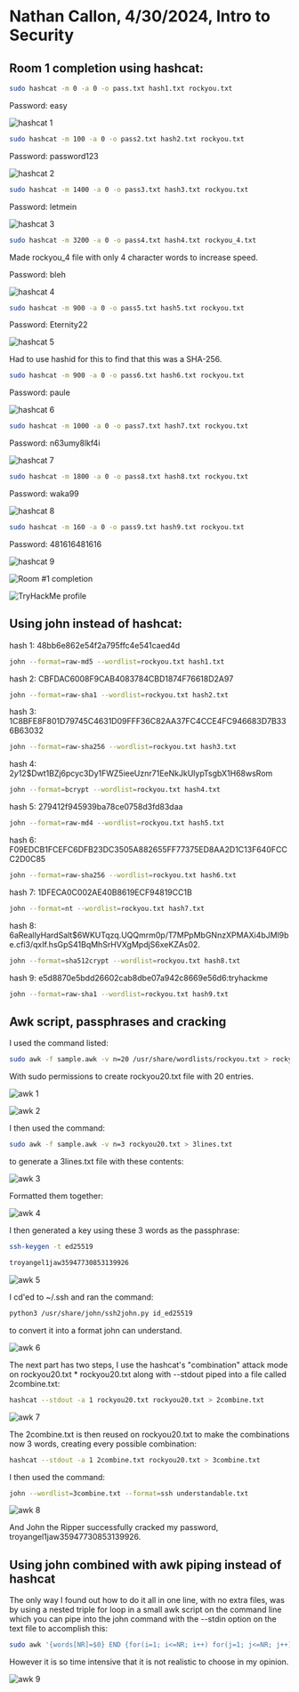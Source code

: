 # Nathan Callon, 4/30/2024, Intro to Security

## Room 1 completion using hashcat:

```sh
sudo hashcat -m 0 -a 0 -o pass.txt hash1.txt rockyou.txt
```

Password: easy

![hashcat 1](image.png)

```sh
sudo hashcat -m 100 -a 0 -o pass2.txt hash2.txt rockyou.txt
```

Password: password123

![hashcat 2](image-1.png)

```sh
sudo hashcat -m 1400 -a 0 -o pass3.txt hash3.txt rockyou.txt
```

Password: letmein

![hashcat 3](image-2.png)

```sh
sudo hashcat -m 3200 -a 0 -o pass4.txt hash4.txt rockyou_4.txt
```

Made rockyou_4 file with only 4 character words to increase speed.

Password: bleh

![hashcat 4](image-3.png)

```sh
sudo hashcat -m 900 -a 0 -o pass5.txt hash5.txt rockyou.txt
```

Password: Eternity22

![hashcat 5](image-4.png)

Had to use hashid for this to find that this was a SHA-256.

```sh
sudo hashcat -m 900 -a 0 -o pass6.txt hash6.txt rockyou.txt
```

Password: paule

![hashcat 6](image-5.png)

```sh
sudo hashcat -m 1000 -a 0 -o pass7.txt hash7.txt rockyou.txt
```

Password: n63umy8lkf4i

![hashcat 7](image-6.png)

```sh
sudo hashcat -m 1800 -a 0 -o pass8.txt hash8.txt rockyou.txt
```

Password: waka99

![hashcat 8](image-7.png)

```sh
sudo hashcat -m 160 -a 0 -o pass9.txt hash9.txt rockyou.txt
```

Password: 481616481616

![hashcat 9](image-8.png)

![Room #1 completion](image-9.png)

![TryHackMe profile](image-10.png)

## Using john instead of hashcat:

hash 1: 48bb6e862e54f2a795ffc4e541caed4d

```sh
john --format=raw-md5 --wordlist=rockyou.txt hash1.txt
```

hash 2: CBFDAC6008F9CAB4083784CBD1874F76618D2A97

```sh
john --format=raw-sha1 --wordlist=rockyou.txt hash2.txt
```

hash 3: 1C8BFE8F801D79745C4631D09FFF36C82AA37FC4CCE4FC946683D7B336B63032

```sh
john --format=raw-sha256 --wordlist=rockyou.txt hash3.txt
```

hash 4: $2y$12$Dwt1BZj6pcyc3Dy1FWZ5ieeUznr71EeNkJkUlypTsgbX1H68wsRom

```sh
john --format=bcrypt --wordlist=rockyou.txt hash4.txt
```

hash 5: 279412f945939ba78ce0758d3fd83daa

```sh
john --format=raw-md4 --wordlist=rockyou.txt hash5.txt
```

hash 6: F09EDCB1FCEFC6DFB23DC3505A882655FF77375ED8AA2D1C13F640FCCC2D0C85

```sh
john --format=raw-sha256 --wordlist=rockyou.txt hash6.txt
```

hash 7: 1DFECA0C002AE40B8619ECF94819CC1B

```sh
john --format=nt --wordlist=rockyou.txt hash7.txt
```

hash 8: $6$aReallyHardSalt$6WKUTqzq.UQQmrm0p/T7MPpMbGNnzXPMAXi4bJMl9be.cfi3/qxIf.hsGpS41BqMhSrHVXgMpdjS6xeKZAs02.

```sh
john --format=sha512crypt --wordlist=rockyou.txt hash8.txt
```

hash 9: e5d8870e5bdd26602cab8dbe07a942c8669e56d6:tryhackme

```sh
john --format=raw-sha1 --wordlist=rockyou.txt hash9.txt
```

## Awk script, passphrases and cracking

I used the command listed:

```sh
sudo awk -f sample.awk -v n=20 /usr/share/wordlists/rockyou.txt > rockyou20.txt
```

With sudo permissions to create rockyou20.txt file with 20 entries.

![awk 1](image-11.png)

![awk 2](image-12.png)

I then used the command:

```sh
sudo awk -f sample.awk -v n=3 rockyou20.txt > 3lines.txt
```

to generate a 3lines.txt file with these contents:

![awk 3](image-13.png)

Formatted them together:

![awk 4](image-14.png)

I then generated a key using these 3 words as the passphrase:

```sh
ssh-keygen -t ed25519
```

```sh
troyangel1jaw35947730853139926
```

![awk 5](image-16.png)

I cd'ed to ~/.ssh and ran the command:

```sh
python3 /usr/share/john/ssh2john.py id_ed25519
```

to convert it into a format john can understand.

![awk 6](image-17.png)

The next part has two steps, I use the hashcat's "combination" attack mode on rockyou20.txt \* rockyou20.txt along with --stdout piped into a file called 2combine.txt:

```sh
hashcat --stdout -a 1 rockyou20.txt rockyou20.txt > 2combine.txt
```

![awk 7](image-18.png)

The 2combine.txt is then reused on rockyou20.txt to make the combinations now 3 words, creating every possible combination:

```sh
hashcat --stdout -a 1 2combine.txt rockyou20.txt > 3combine.txt
```

I then used the command:

```sh
john --wordlist=3combine.txt --format=ssh understandable.txt
```

![awk 8](image-19.png)

And John the Ripper successfully cracked my password, troyangel1jaw35947730853139926.

## Using john combined with awk piping instead of hashcat

The only way I found out how to do it all in one line, with no extra files, was by using a nested triple for loop in a small awk script on the command line which you can pipe into the john command with the --stdin option on the text file to accomplish this:

```sh
sudo awk '{words[NR]=$0} END {for(i=1; i<=NR; i++) for(j=1; j<=NR; j++) for(k=1; k<=NR; k++) print words[i], words[j], words[k]}' rockyou20.txt | john --stdin --format=SSH understandable.txt
```

However it is so time intensive that it is not realistic to choose in my opinion.

![awk 9](image-20.png)
